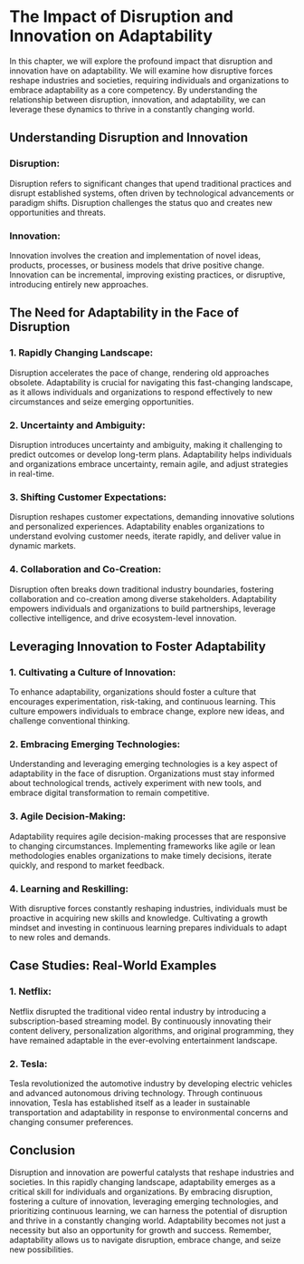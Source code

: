 The Impact of Disruption and Innovation on Adaptability
================================================================

In this chapter, we will explore the profound impact that disruption and innovation have on adaptability. We will examine how disruptive forces reshape industries and societies, requiring individuals and organizations to embrace adaptability as a core competency. By understanding the relationship between disruption, innovation, and adaptability, we can leverage these dynamics to thrive in a constantly changing world.

**Understanding Disruption and Innovation**
-------------------------------------------

### Disruption:

Disruption refers to significant changes that upend traditional practices and disrupt established systems, often driven by technological advancements or paradigm shifts. Disruption challenges the status quo and creates new opportunities and threats.

### Innovation:

Innovation involves the creation and implementation of novel ideas, products, processes, or business models that drive positive change. Innovation can be incremental, improving existing practices, or disruptive, introducing entirely new approaches.

**The Need for Adaptability in the Face of Disruption**
-------------------------------------------------------

### 1. Rapidly Changing Landscape:

Disruption accelerates the pace of change, rendering old approaches obsolete. Adaptability is crucial for navigating this fast-changing landscape, as it allows individuals and organizations to respond effectively to new circumstances and seize emerging opportunities.

### 2. Uncertainty and Ambiguity:

Disruption introduces uncertainty and ambiguity, making it challenging to predict outcomes or develop long-term plans. Adaptability helps individuals and organizations embrace uncertainty, remain agile, and adjust strategies in real-time.

### 3. Shifting Customer Expectations:

Disruption reshapes customer expectations, demanding innovative solutions and personalized experiences. Adaptability enables organizations to understand evolving customer needs, iterate rapidly, and deliver value in dynamic markets.

### 4. Collaboration and Co-Creation:

Disruption often breaks down traditional industry boundaries, fostering collaboration and co-creation among diverse stakeholders. Adaptability empowers individuals and organizations to build partnerships, leverage collective intelligence, and drive ecosystem-level innovation.

**Leveraging Innovation to Foster Adaptability**
------------------------------------------------

### 1. Cultivating a Culture of Innovation:

To enhance adaptability, organizations should foster a culture that encourages experimentation, risk-taking, and continuous learning. This culture empowers individuals to embrace change, explore new ideas, and challenge conventional thinking.

### 2. Embracing Emerging Technologies:

Understanding and leveraging emerging technologies is a key aspect of adaptability in the face of disruption. Organizations must stay informed about technological trends, actively experiment with new tools, and embrace digital transformation to remain competitive.

### 3. Agile Decision-Making:

Adaptability requires agile decision-making processes that are responsive to changing circumstances. Implementing frameworks like agile or lean methodologies enables organizations to make timely decisions, iterate quickly, and respond to market feedback.

### 4. Learning and Reskilling:

With disruptive forces constantly reshaping industries, individuals must be proactive in acquiring new skills and knowledge. Cultivating a growth mindset and investing in continuous learning prepares individuals to adapt to new roles and demands.

**Case Studies: Real-World Examples**
-------------------------------------

### 1. Netflix:

Netflix disrupted the traditional video rental industry by introducing a subscription-based streaming model. By continuously innovating their content delivery, personalization algorithms, and original programming, they have remained adaptable in the ever-evolving entertainment landscape.

### 2. Tesla:

Tesla revolutionized the automotive industry by developing electric vehicles and advanced autonomous driving technology. Through continuous innovation, Tesla has established itself as a leader in sustainable transportation and adaptability in response to environmental concerns and changing consumer preferences.

**Conclusion**
--------------

Disruption and innovation are powerful catalysts that reshape industries and societies. In this rapidly changing landscape, adaptability emerges as a critical skill for individuals and organizations. By embracing disruption, fostering a culture of innovation, leveraging emerging technologies, and prioritizing continuous learning, we can harness the potential of disruption and thrive in a constantly changing world. Adaptability becomes not just a necessity but also an opportunity for growth and success. Remember, adaptability allows us to navigate disruption, embrace change, and seize new possibilities.
